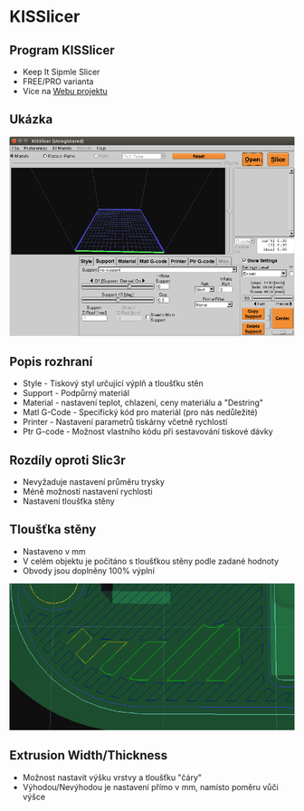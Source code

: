 KISSlicer
=========

Program KISSlicer
-----------------

-   Keep It Sipmle Slicer
-   FREE/PRO varianta
-   Více na [Webu projektu](http://kisslicer.com)

Ukázka
------

![KISSlicer](../images/kisslicer/kisslicer.png)

Popis rozhraní
--------------

-   Style - Tiskový styl určující výplň a tloušťku stěn
-   Support - Podpůrný materiál
-   Material - nastavení teplot, chlazení, ceny materiálu a "Destring"
-   Matl G-Code - Specifický kód pro materiál (pro nás nedůležité)
-   Printer - Nastavení parametrů tiskárny včetně rychlostí
-   Ptr G-code - Možnost vlastního kódu při sestavování tiskové dávky

Rozdíly oproti Slic3r
---------------------

-   Nevyžaduje nastavení průměru trysky
-   Méně možností nastavení rychlosti
-   Nastavení tloušťka stěny

Tloušťka stěny
--------------

-   Nastaveno v mm
-   V celém objektu je počítáno s tloušťkou stěny podle zadané hodnoty
-   Obvody jsou doplněny 100% výplní

![Tloušťka stěny KISSlicer](../images/kisslicer/detail.png)

Extrusion Width/Thickness
-------------------------

-   Možnost nastavit výšku vrstvy a tloušťku "čáry"
-   Výhodou/Nevýhodou je nastavení přímo v mm, namísto poměru vůči výšce
